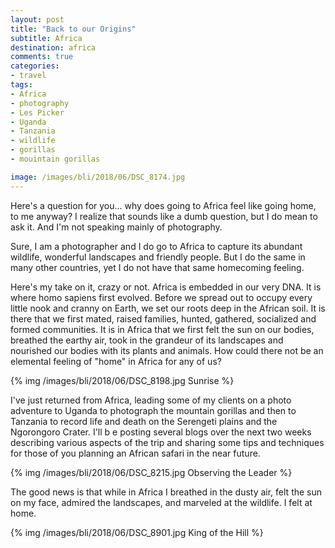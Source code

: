 ```yaml
---
layout: post
title: "Back to our Origins"
subtitle: Africa
destination: africa
comments: true
categories:
- travel
tags:
- Africa
- photography
- Les Picker
- Uganda
- Tanzania
- wildlife
- gorillas
- mouintain gorillas

image: /images/bli/2018/06/DSC_8174.jpg
---
```


Here's a question for you... why does going to Africa feel like going home, to me anyway? I realize that sounds like a dumb question, but I do mean to ask it. And I'm not speaking mainly of photography.

<!--more-->

Sure, I am a photographer and I do go to Africa to capture its abundant wildlife, wonderful landscapes and friendly people. But I do the same in many other countries, yet I do not have that same homecoming feeling. 

Here's my take on it, crazy or not. Africa is embedded in our very DNA. It is where homo sapiens first evolved. Before we spread out to occupy every little nook and cranny on Earth, we set our roots deep in the African soil. It is there that we first mated, raised families, hunted, gathered, socialized and formed communities. It is in Africa that we first felt the sun on our bodies, breathed the earthy air, took in the grandeur of its landscapes and nourished our bodies with its plants and animals. How could there not be an elemental feeling of "home" in Africa for any of us?

{% img /images/bli/2018/06/DSC_8198.jpg Sunrise %}

I've just returned from Africa, leading some of my clients on a photo adventure to Uganda to photograph the mountain gorillas and then to Tanzania to record life and death on the Serengeti plains and the Ngorongoro Crater. I'll b e posting several blogs over the next two weeks describing various aspects of the trip and sharing some tips and techniques for those of you planning an African safari in the near future. 

{% img /images/bli/2018/06/DSC_8215.jpg Observing the Leader %}

The good news is that while in Africa I breathed in the dusty air, felt the sun on my face, admired the landscapes, and marveled at the wildlife. I felt at home. 

{% img /images/bli/2018/06/DSC_8901.jpg King of the Hill %}